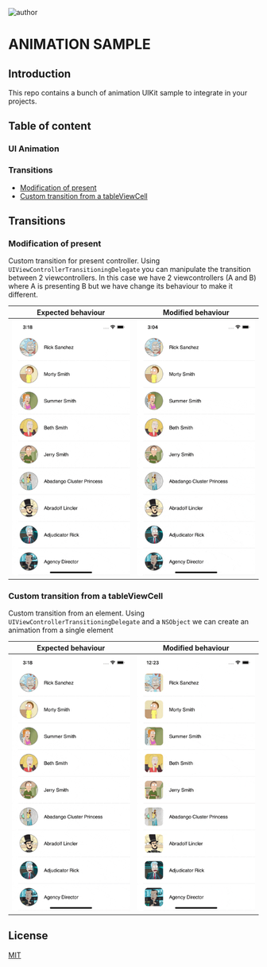 ![author](https://img.shields.io/badge/author-fernando%20salom-red)

# ANIMATION SAMPLE

## Introduction

This repo contains a bunch of animation UIKit sample to integrate in your projects. 

## Table of content

### UI Animation

### Transitions
- [Modification of present](#Modification-of-present)
- [Custom transition from a tableViewCell](#Custom-transition-from-a-tableViewCell)

## Transitions

### Modification of present
Custom transition for present controller. Using `UIViewControllerTransitioningDelegate` you can manipulate the transition between 2 viewcontrollers. In this case we have 2 viewcontrollers (A and B) where A is presenting B but we have change its behaviour to make it different.

Expected behaviour             |  Modified behaviour       
:-------------------------:|:-------------------------:|
![video](README/transition-1A.gif)  |  ![video](README/transition-1.gif)

### Custom transition from a tableViewCell
Custom transition from an element. Using `UIViewControllerTransitioningDelegate` and a `NSObject` we can create an animation from a single element

Expected behaviour             |  Modified behaviour       
:-------------------------:|:-------------------------:|
![video](README/transition-1A.gif)  |  ![video](README/transition-2.gif)

## License
[MIT](https://choosealicense.com/licenses/mit/)